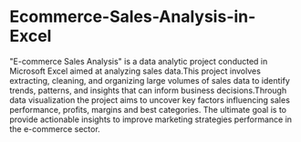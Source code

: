# Ecommerce-Sales-Analysis-in-Excel

"E-commerce Sales Analysis" is a data analytic project conducted in Microsoft Excel aimed at analyzing sales data.This project involves extracting, cleaning, and organizing large volumes of sales data to identify trends, patterns, and insights that can inform business decisions.Through  data visualization the project aims to uncover key factors influencing sales performance, profits, margins and best categories. The ultimate goal is to provide actionable insights to improve marketing strategies performance in the e-commerce sector.
